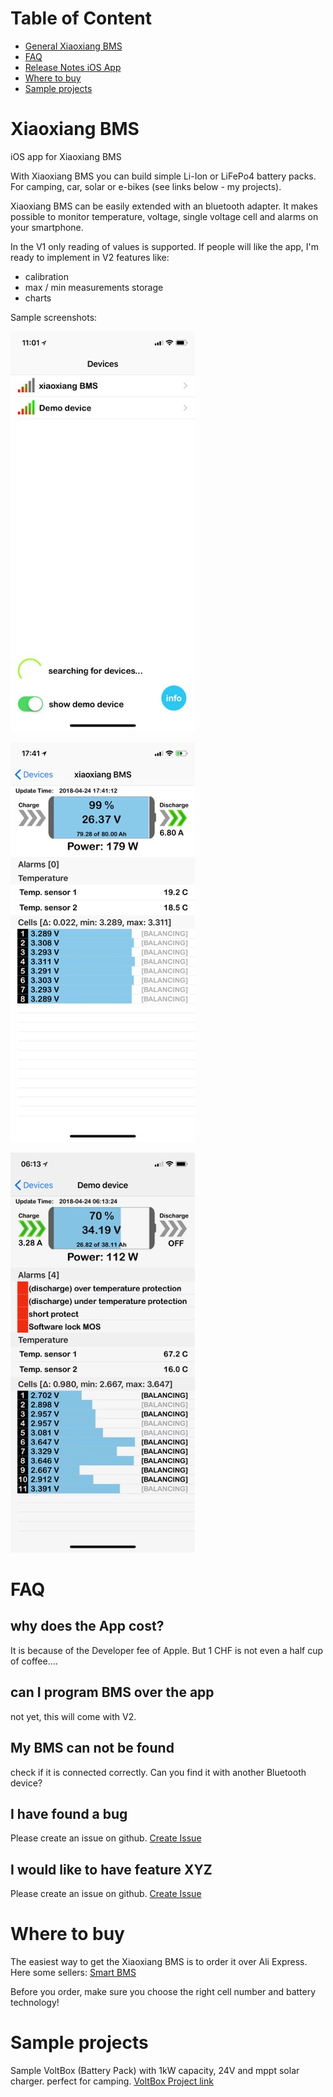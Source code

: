 # Table of Content

* [General Xiaoxiang BMS](#Xiaoxiang-BMS)
* [FAQ](#FAQ)
* [Release Notes iOS App](/releaseNotes.md)
* [Where to buy](#Where-to-buy)
* [Sample projects](#Sample-projects)

# Xiaoxiang BMS

iOS app for Xiaoxiang BMS

With Xiaoxiang BMS you can build simple Li-Ion or LiFePo4 battery packs. For camping, car, solar or e-bikes (see links below - my projects).

Xiaoxiang BMS can be easily extended with an bluetooth adapter. It makes possible to monitor temperature, voltage, single voltage cell and alarms on your smartphone.

In the V1 only reading of values is supported. If people will like the app, I'm ready to implement in V2 features like:
- calibration
- max / min measurements storage
- charts

Sample screenshots:

![Xiaoxiang BMS iOS App device search](/images/iosScreenshots/XiaoxiangBMS_mainScreen.jpg)

![Xiaoxiang BMS iOS App connected bms](/images/iosScreenshots/XiaoxiangBMS_connectedBMS.jpg)

![Xiaoxiang BMS iOS App demo device](/images/iosScreenshots/XiaoxiangBMS_demoDevice.jpg)


# FAQ

## why does the App cost?
It is because of the Developer fee of Apple. But 1 CHF is not even a half cup of coffee....

## can I program BMS over the app
not yet, this will come with V2.

## My BMS can not be found
check if it is connected correctly. 
Can you find it with another Bluetooth device?

## I have found a bug
Please create an issue on github. [Create Issue](https://github.com/smagicld/xiaoxiangBMS/issues)

## I would like to have feature XYZ
Please create an issue on github. [Create Issue](https://github.com/smagicld/xiaoxiangBMS/issues)

# Where to buy
The easiest way to get the Xiaoxiang BMS is to order it over Ali Express.
Here some sellers: [Smart BMS](https://www.aliexpress.com/store/product/15S-30A-active-bms-2018-new-Li-ion-smart-bms-pcm-with-android-Bluetooth-app-UART/1821822_32855756437.html?spm=2114.12010608.0.0.73bb2c3dwMG3BK)

Before you order, make sure you choose the right cell number and battery technology!

# Sample projects
Sample VoltBox (Battery Pack) with 1kW capacity, 24V and mppt solar charger. perfect for camping.
[VoltBox Project link](http://www.deszynski.com/wp/camping-portable-1kw-24v-voltbox/)

